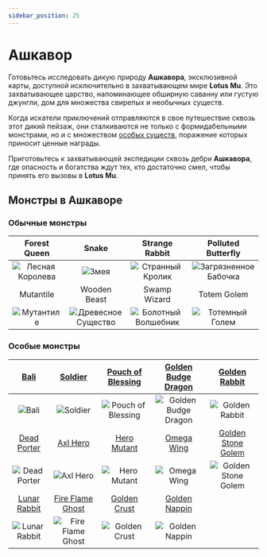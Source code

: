 ```yaml
---
sidebar_position: 25
---
```


# Ашкавор

Готовьтесь исследовать дикую природу **Ашкавора**, эксклюзивной карты, доступной исключительно в захватывающем мире **Lotus Mu**. Это захватывающее царство, напоминающее обширную саванну или густую джунгли, дом для множества свирепых и необычных существ.

Когда искатели приключений отправляются в свое путешествие сквозь этот дикий пейзаж, они сталкиваются не только с формидабельными монстрами, но и с множеством [особых существ](/category/others), поражение которых приносит ценные награды.

Приготовьтесь к захватывающей экспедиции сквозь дебри **Ашкавора**, где опасность и богатства ждут тех, кто достаточно смел, чтобы принять его вызовы в **Lotus Mu**.

## Монстры в Ашкаворе

### Обычные монстры

|                        Forest Queen                         |                             Snake                              |                         Strange Rabbit                         |                           Polluted Butterfly                           |
| :---------------------------------------------------------: | :------------------------------------------------------------: | :------------------------------------------------------------: | :--------------------------------------------------------------------: |
| ![Лесная Королева](/img/monsters/ashkavor/forest-queen.jpg) |           ![Змея](/img/monsters/ashkavor/snake.jpg)            | ![Странный Кролик](/img/monsters/ashkavor/strange-rabbit.jpg)  | ![Загрязненное Бабочка](/img/monsters/ashkavor/polluted-butterfly.jpg) |
|                          Mutantile                          |                          Wooden Beast                          |                          Swamp Wizard                          |                              Totem Golem                               |
|     ![Мутантиле](/img/monsters/ashkavor/mutantile.jpg)      | ![Древесное Существо](/img/monsters/ashkavor/wooden-beast.jpg) | ![Болотный Волшебник](/img/monsters/ashkavor/swamp-wizard.jpg) |       ![Тотемный Голем](/img/monsters/ashkavor/totem-golem.jpg)        |

### Особые монстры

|             [Bali](/special-monsters/others/bali)              |              [Soldier](/special-monsters/others/soldier)               |     [Pouch of Blessing](/special-monsters/others/pouch-of-blessing)      |  [Golden Budge Dragon](/special-monsters/others/golden-budge-dragon)  |       [Golden Rabbit](/special-monsters/others/golden-rabbit)       |
| :------------------------------------------------------------: | :--------------------------------------------------------------------: | :----------------------------------------------------------------------: | :-------------------------------------------------------------------: | :-----------------------------------------------------------------: |
|         ![Bali](/img/monsters/special/others/bali.jpg)         |          ![Soldier](/img/monsters/special/others/soldier.jpg)          | ![Pouch of Blessing](/img/monsters/special/others/pouch-of-blessing.jpg) | ![Golden Budge Dragon](/img/monsters/special/golden/budge-dragon.jpg) |  ![Golden Rabbit](/img/monsters/special/golden/golden-rabbit.jpg)   |
|      [Dead Porter](/special-monsters/others/dead-porter)       |             [Axl Hero](/special-monsters/others/axl-hero)              |           [Hero Mutant](/special-monsters/others/hero-mutant)            |           [Omega Wing](/special-monsters/others/omega-wing)           |  [Golden Stone Golem](/special-monsters/others/golden-stone-golem)  |
|  ![Dead Porter](/img/monsters/special/others/dead-porter.jpg)  |         ![Axl Hero](/img/monsters/special/others/axl-hero.jpg)         |       ![Hero Mutant](/img/monsters/special/others/hero-mutant.jpg)       |      ![Omega Wing](/img/monsters/special/others/omega-wing.jpg)       | ![Golden Stone Golem](/img/monsters/special/golden/stone-golem.jpg) |
|     [Lunar Rabbit](/special-monsters/others/lunar-rabbit)      |     [Fire Flame Ghost](/special-monsters/others/fire-flame-ghost)      |          [Golden Crust](/special-monsters/others/golden-crust)           |        [Golden Nappin](/special-monsters/others/golden-nappin)        |                                                                     |
| ![Lunar Rabbit](/img/monsters/special/others/lunar-rabbit.jpg) | ![Fire Flame Ghost](/img/monsters/special/others/fire-flame-ghost.jpg) |      ![Golden Crust](/img/monsters/special/golden/golden-crust.jpg)      |   ![Golden Nappin](/img/monsters/special/golden/golden-nappin.jpg)    |                                                                     |
